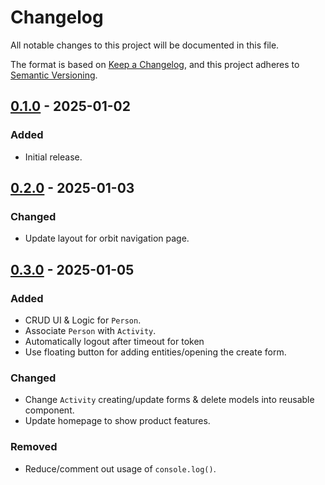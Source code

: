 # Changelog
All notable changes to this project will be documented in this file.

The format is based on [Keep a Changelog](https://keepachangelog.com/en/1.0.0/),
and this project adheres to [Semantic Versioning](https://semver.org/spec/v2.0.0.html).

## [0.1.0] - 2025-01-02
### Added
- Initial release.

## [0.2.0] - 2025-01-03
### Changed
- Update layout for orbit navigation page.

## [0.3.0] - 2025-01-05
### Added
- CRUD UI & Logic for `Person`.
- Associate `Person` with `Activity`.
- Automatically logout after timeout for token
- Use floating button for adding entities/opening the create form.

### Changed
- Change `Activity` creating/update forms & delete models into reusable component.
- Update homepage to show product features.

### Removed
- Reduce/comment out usage of `console.log()`.

[0.1.0]: https://github.com/ingenious-dev/remana_vuejs/releases/tag/0.1.0
[0.2.0]: https://github.com/ingenious-dev/remana_vuejs/releases/tag/0.2.0
[0.3.0]: https://github.com/ingenious-dev/remana_vuejs/releases/tag/0.3.0